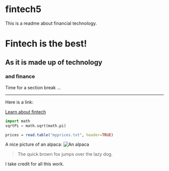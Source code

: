 # fintech5

This is a readme about financial technology.

# Fintech is the best!
## As it is made up of technology
### and finance

Time for a section break ...

---
Here is a link:

[Learn about fintech](https://en.wikipedia.org/wiki/Financial_technology)

```python
import math
sqrtPi = math.sqrt(math.pi)
```

```r
prices = read.table("myprices.txt", header=TRUE)
```

A nice picture of an alpaca:
![An alpaca](https://cdn.publish0x.com/prod/fs/cachedimages/982917356-2be7dee962195203ea96f15d9a78dfa0825c4e1943ae220ef0bf282a8d6cf071.jpg)

>The quick brown fox jumps over the lazy dog.

I take credit for all this work.